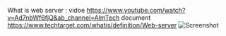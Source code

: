 What is web server :
            vidoe       https://www.youtube.com/watch?v=Ad7nbWf6fjQ&ab_channel=AlmTech
            document    https://www.techtarget.com/whatis/definition/Web-server
![Screenshot](https://www.elegantthemes.com/blog/wp-content/uploads/2022/07/Featured-Image-3-1.jpg)